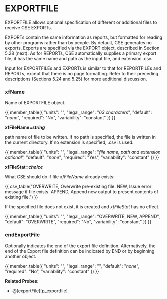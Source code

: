 # EXPORTFILE

EXPORTFILE allows optional specification of different or additional files to receive CSE EXPORTs.

EXPORTs contain the same information as reports, but formatted for reading by other programs rather than by people. By default, CSE generates no exports. Exports are specified via the EXPORT object, described in Section 5.28 (next). As for REPORTs, CSE automatically supplies a primary export file; it has the same name and path as the input file, and extension .csv.

Input for EXPORTFILEs and EXPORTs is similar to that for REPORTFILEs and REPORTs, except that there is no page formatting. Refer to their preceding descriptions (Sections 5.24 and 5.25) for more additional discussion.

### xfName

Name of EXPORTFILE object.

{{
  member_table({
    "units": "",
    "legal_range": "*63 characters*", 
    "default": "*none*",
    "required": "No",
    "variability": "constant" 
  })
}}

**xfFileName=*string***

path name of file to be written. If no path is specified, the file is written in the current directory. If no extension is specified, .csv is used.

{{
  member_table({
    "units": "",
    "legal_range": "*file name, path and extension optional*", 
    "default": "*none*",
    "required": "Yes",
    "variability": "constant" 
  })
}}

**xfFileStat=*choice***

What CSE should do if file *xfFileName* already exists:

{{
  csv_table("OVERWRITE,         Overwrite pre-existing file.
  NEW,               Issue error message if file exists.
  APPEND,            Append new output to present contents of existing file.")
}}

If the specified file does not exist, it is created and *xfFileStat* has no effect.

{{
  member_table({
    "units": "",
    "legal_range": "OVERWRITE, NEW, APPEND", 
    "default": "OVERWRITE",
    "required": "No",
    "variability": "constant" 
  })
}}

### endExportFile

Optionally indicates the end of the export file definition. Alternatively, the end of the Export file definition can be indicated by END or by beginning another object.

{{
  member_table({
    "units": "",
    "legal_range": "", 
    "default": "*none*",
    "required": "No",
    "variability": "constant" 
  })
}}

**Related Probes:**

- @[exportFile][p_exportfile]
